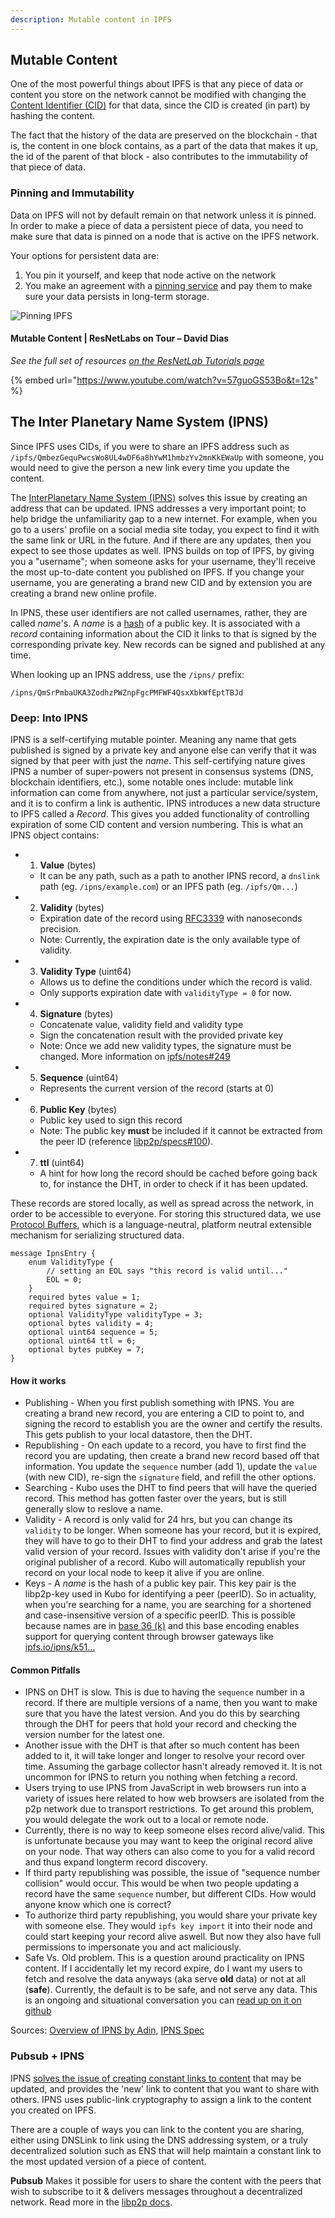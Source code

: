 ```yaml
---
description: Mutable content in IPFS
---
```


## Mutable Content
One of the most powerful things about IPFS is that any piece of data or content you store on the network cannot be modified with changing the [Content Identifier (CID)](https://protocol-labs.gitbook.io/launchpad-curriculum/launchpad-learning-resources/ipld/content-addressing-and-cids) for that data, since the CID is created (in part) by hashing the content.

The fact that the history of the data are preserved on the blockchain - that is, the content in one block contains, as a part of the data that makes it up, the id of the parent of that block - also contributes to the immutability of that piece of data.

### Pinning and Immutability
Data on IPFS will not by default remain on that network unless it is pinned. In order to make a piece of data a persistent piece of data, you need to make sure that data is pinned on a node that is active on the IPFS network.

Your options for persistent data are:
1. You pin it yourself, and keep that node active on the network
2. You make an agreement with a [pinning service](https://docs.ipfs.io/concepts/persistence/#pinning-services) and pay them to make sure your data persists in long-term storage.

![Pinning IPFS](<../../.gitbook/assets/pinning.png>)

#### Mutable Content | ResNetLabs on Tour – David Dias
_See the full set of resources [on the ResNetLab Tutorials page](https://research.protocol.ai/tutorials/resnetlab-on-tour)_

{% embed url="https://www.youtube.com/watch?v=57guoGS53Bo&t=12s" %}

## The Inter Planetary Name System (IPNS)

Since IPFS uses CIDs, if you were to share an IPFS address such as `/ipfs/QmbezGequPwcsWo8UL4wDF6a8hYwM1hmbzYv2mnKkEWaUp` with someone, you would need to give the person a new link every time you update the content.

The [InterPlanetary Name System (IPNS)](https://docs.ipfs.io/concepts/ipns/#interplanetary-name-system-ipns) solves this issue by creating an address that can be updated. IPNS addresses a very important point; to help bridge the unfamiliarity gap to a new internet. For example, when you go to a users' profile on a social media site today, you expect to find it with the same link or URL in the future. And if there are any updates, then you expect to see those updates as well. IPNS builds on top of IPFS, by giving you a "username"; when someone asks for your username, they'll receive the most up-to-date content you published on IPFS. If you change your username, you are generating a brand new CID and by extension you are creating a brand new online profile.

In IPNS, these user identifiers are not called usernames, rather, they are called _name_'s. A _name_ is a [hash](https://docs.ipfs.io/concepts/hashing/) of a public key. It is associated with a _record_ containing information about the CID it links to that is signed by the corresponding private key. New records can be signed and published at any time.

When looking up an IPNS address, use the `/ipns/` prefix:

```
/ipns/QmSrPmbaUKA3ZodhzPWZnpFgcPMFWF4QsxXbkWfEptTBJd
```

### Deep: Into IPNS

IPNS is a self-certifying mutable pointer. Meaning any name that gets published is signed by a private key and anyone else can verify that it was signed by that peer with just the _name_. This self-certifying nature gives IPNS a number of super-powers not present in consensus systems (DNS, blockchain identifiers, etc.), some notable ones include: mutable link information can come from anywhere, not just a particular service/system, and it is to confirm a link is authentic. IPNS introduces a new data structure to IPFS called a _Record_. This gives you added functionality of controlling expiration of some CID content and version numbering. This is what an IPNS object contains:

- 1. **Value** (bytes)
  - It can be any path, such as a path to another IPNS record, a `dnslink` path (eg. `/ipns/example.com`) or an IPFS path (eg. `/ipfs/Qm...`)
- 2. **Validity** (bytes)
  - Expiration date of the record using [RFC3339](https://www.ietf.org/rfc/rfc3339.txt) with nanoseconds precision.
  - Note: Currently, the expiration date is the only available type of validity.
- 3. **Validity Type** (uint64)
   - Allows us to define the conditions under which the record is valid.
   - Only supports expiration date with `validityType = 0` for now.
- 4. **Signature** (bytes)
  - Concatenate value, validity field and validity type
  - Sign the concatenation result with the provided private key
  - Note: Once we add new validity types, the signature must be changed. More information on [ipfs/notes#249](https://github.com/ipfs/notes/issues/249)
- 5. **Sequence** (uint64)
  - Represents the current version of the record (starts at 0)
- 6. **Public Key** (bytes)
  - Public key used to sign this record
  - Note: The public key **must** be included if it cannot be extracted from the peer ID (reference [libp2p/specs#100](https://github.com/libp2p/specs/pull/100/files)).
- 7. **ttl** (uint64)
  - A hint for how long the record should be cached before going back to, for instance the DHT, in order to check if it has been updated.

These records are stored locally, as well as spread across the network, in order to be accessible to everyone. For storing this structured data, we use [Protocol Buffers](https://github.com/google/protobuf), which is a language-neutral, platform neutral extensible mechanism for serializing structured data.

```
message IpnsEntry {
	enum ValidityType {
		// setting an EOL says "this record is valid until..."
		EOL = 0;
	}
	required bytes value = 1;
	required bytes signature = 2;
	optional ValidityType validityType = 3;
	optional bytes validity = 4;
	optional uint64 sequence = 5;
	optional uint64 ttl = 6;
	optional bytes pubKey = 7;
}
```

#### How it works

* Publishing - When you first publish something with IPNS. You are creating a brand new record, you are entering a CID to point to, and signing the record to establish you are the owner and certify the results. This gets publish to your local datastore, then the DHT.
* Republishing - On each update to a record, you have to first find the record you are updating, then create a brand new record based off that information. You update the `sequence` number (add 1), update the `value` (with new CID), re-sign the `signature` field, and refill the other options.
* Searching - Kubo uses the DHT to find peers that will have the queried record. This method has gotten faster over the years, but is still generally slow to reslove a name.
* Validity - A record is only valid for 24 hrs, but you can change its `validity` to be longer. When someone has your record, but it is expired, they will have to go to their DHT to find your address and grab the latest valid version of your record. Issues with validity don't arise if you're the original publisher of a record. Kubo will automatically republish your record on your local node to keep it alive if you are online.
* Keys - A _name_ is the hash of a public key pair. This key pair is the libp2p-key used in Kubo for identifying a peer (peerID). So in actuality, when you're searching for a name, you are searching for a shortened and case-insensitive version of a specific peerID. This is possible because names are in [base 36 (k)](https://github.com/multiformats/multibase/blob/master/rfcs/Base36.md) and this base encoding enables support for querying content through browser gateways like [ipfs.io/ipns/k51...](https://ipfs.io)

#### Common Pitfalls
* IPNS on DHT is slow. This is due to having the `sequence` number in a record. If there are multiple versions of a name, then you want to make sure that you have the latest version. And you do this by searching through the DHT for peers that hold your record and checking the version number for the latest one.
* Another issue with the DHT is that after so much content has been added to it, it will take longer and longer to resolve your record over time. Assuming the garbage collector hasn't already removed it. It is not uncommon for IPNS to return you nothing when fetching a record.
* Users trying to use IPNS from JavaScript in web browsers run into a variety of issues here related to how web browsers are isolated from the p2p network due to transport restrictions. To get around this problem, you would delegate the work out to a local or remote node.
* Currently, there is no way to keep someone elses record alive/valid. This is unfortunate because you may want to keep the original record alive on your node. That way others can also come to you for a valid record and thus expand longterm record discovery.
* If third party republishing was possible, the issue of "sequence number collision" would occur. This would be when two people updating a record have the same `sequence` number, but different CIDs. How would anyone know which one is correct?
* To authorize third party republishing, you would share your private key with someone else. They would `ipfs key import` it into their node and could start keeping your record alive aswell. But now they also have full permissions to impersonate you and act maliciously.
* Safe Vs. Old problem. This is a question around practicality on IPNS content. If I accidentally let my record expire, do I want my users to fetch and resolve the data anyways (aka serve **old** data) or not at all (**safe**). Currently, the default is to be safe, and not serve any data. This is an ongoing and situational conversation you can [read up on it on github](https://github.com/ipfs/kubo/issues/1958#issuecomment-444201606)


Sources: [Overview of IPNS by Adin](https://pl-strflt.notion.site/IPNS-Overview-and-FAQ-071b9b14f12045ea842a7d51cfb47dff#0963fe6b470a4c55b1929146c360dc95), [IPNS Spec](https://github.com/ipfs/specs/blob/main/IPNS.md)

### Pubsub + IPNS

IPNS [solves the issue of creating constant links to content](https://blog.fleek.co/posts/immutable-ipfs) that may be updated, and provides the 'new' link to content that you want to share with others. IPNS uses public-link cryptography to assign a link to the content you created on IPFS.

There are a couple of ways you can link to the content you are sharing, either using DNSLink to link using the DNS addressing system, or a truly decentralized solution such as ENS that will help maintain a constant link to the most updated version of a piece of content.

**Pubsub** Makes it possible for users to share the content with the peers that wish to subscribe to it & delivers messages throughout a decentralized network. Read more in the [libp2p docs](https://docs.libp2p.io/concepts/publish-subscribe/).